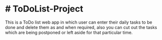 # # ToDoList-Project
This is a ToDo list web app in which user can enter their daily tasks to be done and delete them as and when required, also you can cut out the tasks which are being postponed or left aside for that particular time.
